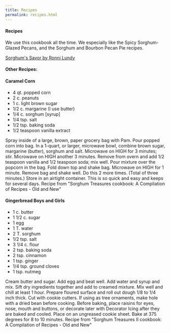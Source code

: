 ```yaml
---
title: Recipes
permalink: recipes.html
---
```


#### Recipes

We use this cookbook all the time. We especially like the Spicy Sorghum-Glazed Pecans, and the Sorghum and Bourbon Pecan Pie recipes.

[Sorghum's Savor by Ronni Lundy](https://www.amazon.com/gp/product/0813060826/ref=as_li_tl?ie=UTF8&camp=1789&creative=9325&creativeASIN=0813060826&linkCode=as2&tag=tomsvwbugrepa&linkId=978ce6df3a821522468e58aca0b58889)


#### Other Recipes:

#### Caramel Corn 

- 4 qt. popped corn
- 2 c. peanuts
- 1 c. light brown sugar
- 1/2 c. margarine (I use butter)
- 1/4 c. sorghum [syrup]
- 1/4 tsp. salt
- 1/2 tsp. baking soda
- 1/2 teaspoon vanilla extract


Spray inside of a large, brown, paper grocery bag with Pam. Pour popped corn into bag. In a 1-quart, or larger, microwave bowl, combine brown sugar, margarine (butter), sorghum and salt. Microwave on HIGH for 3 minutes; stir. Microwave on HIGH another 3 minutes. Remove from overn and add 1/2 teaspoon vanilla and 1/2 teaspoon soda; mix well. Pour mixture over the popcorn in the bag. Fold down top and shake bag. Microwave on HIGH for 1 minute. Remove bag and shake well. Do this 2 more times. (Total of three minutes.) Store in an airtight container. This is so quick and easy and keeps for several days. Recipe from "Sorghum Treasures cookbook: A Compliation of Recipes - Old and New"


#### Gingerbread Boys and Girls

- 1 c. butter
- 1 1/2 c. sugar
- 1 egg
- 1 T. water
- 2 T. sorghum
- 1/2 tsp. salt
- 3 1/4 c. flour
- 2 tsp. baking soda
- 2 tsp. cinnamon
- 1 tsp. ginger
- 1/4 tsp. ground cloves
- 1 tsp. nutmeg

Cream butter and sugar. Add egg and beat well. Add water and syrup and mix. Sift dry ingredients together and add to creamed mixture. Mix well and chill at least 1 hour. Prepare floured surface and roll out dough 1/8 to 1/4 inch thick. Cut with cookie cutters. If using as tree ornaments, make hole with a dried bean before cooking. Before baking, place raisins for eyes, nose, mouth and buttons, or decorate later with Decorator Icing after they are baked and cooled. Place on an ungreased cookie sheet. Bake at 375 degrees for 8 to 10 minutes. Recipe from "Sorghum Treasures II cookbook: A Compilation of Recipes - Old and New"



